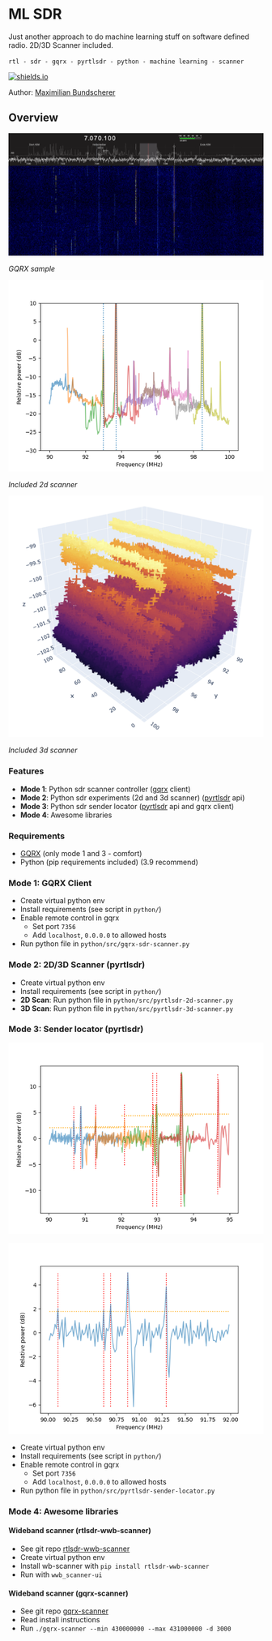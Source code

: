 # ML SDR

Just another approach to do machine learning stuff on software defined radio. 2D/3D Scanner included.

``rtl - sdr - gqrx - pyrtlsdr - python - machine learning - scanner``

[![shields.io](https://img.shields.io/badge/license-Apache2-blue.svg)](http://www.apache.org/licenses/LICENSE-2.0.txt)

Author: [Maximilian Bundscherer](https://bundscherer-online.de)

## Overview

![](./doc-img/sdr.png)

*GQRX sample*

![](./doc-img/pyrtlsdr-2d.png)

*Included 2d scanner*

![](./doc-img/pyrtlsdr-3d.png)

*Included 3d scanner*

### Features

- **Mode 1**: Python sdr scanner controller ([gqrx](https://gqrx.dk/) client)
- **Mode 2**: Python sdr experiments (2d and 3d scanner) ([pyrtlsdr](https://pyrtlsdr.readthedocs.io/en/latest/) api)
- **Mode 3**: Python sdr sender locator ([pyrtlsdr](https://pyrtlsdr.readthedocs.io/en/latest/) api and gqrx client)
- **Mode 4**: Awesome libraries

### Requirements

- [GQRX](https://gqrx.dk/) (only mode 1 and 3 - comfort)
- Python (pip requirements included) (3.9 recommend)

### Mode 1: GQRX Client

- Create virtual python env
- Install requirements (see script in ``python/``)
- Enable remote control in gqrx
    - Set port ``7356``
    - Add ``localhost``, ``0.0.0.0`` to allowed hosts
- Run python file in ``python/src/gqrx-sdr-scanner.py``

### Mode 2: 2D/3D Scanner (pyrtlsdr)

- Create virtual python env
- Install requirements (see script in ``python/``)
- **2D Scan**: Run python file in ``python/src/pyrtlsdr-2d-scanner.py``
- **3D Scan**: Run python file in ``python/src/pyrtlsdr-3d-scanner.py``

### Mode 3: Sender locator (pyrtlsdr)

![](./doc-img/loc1.png)

![](./doc-img/loc2.png)

- Create virtual python env
- Install requirements (see script in ``python/``)
- Enable remote control in gqrx
  - Set port ``7356``
  - Add ``localhost``, ``0.0.0.0`` to allowed hosts
- Run python file in ``python/src/pyrtlsdr-sender-locator.py``

### Mode 4: Awesome libraries

#### Wideband scanner (rtlsdr-wwb-scanner)

- See git repo [rtlsdr-wwb-scanner](https://github.com/nocarryr/rtlsdr-wwb-scanner)
- Create virtual python env
- Install wb-scanner with ``pip install rtlsdr-wwb-scanner``
- Run with ``wwb_scanner-ui``

#### Wideband scanner (gqrx-scanner)

- See git repo [gqrx-scanner](https://github.com/neural75/gqrx-scanner)
- Read install instructions
- Run ``./gqrx-scanner --min 430000000 --max 431000000 -d 3000``
